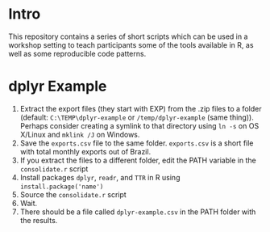 # Intro
This repository contains a series of short scripts which can be used in a
workshop setting to teach participants some of the tools available in R, as
well as some reproducible code
patterns.

# dplyr Example
1. Extract the export files (they start with EXP) from the .zip files to a
folder (default: `C:\TEMP\dplyr-example` or `/temp/dplyr-example`
(same thing)). Perhaps consider creating a symlink to that directory using
`ln -s` on OS X/Linux and `mklink /J` on Windows.
2. Save the `exports.csv` file to the same folder. `exports.csv` is a short
file with total monthly exports out of Brazil.
3. If you extract the files to a different folder, edit the PATH variable in
the `consolidate.r` script
4. Install packages `dplyr`, `readr`, and `TTR` in R using
`install.package('name')`
5. Source the `consolidate.r` script
6. Wait.
7. There should be a file called `dplyr-example.csv` in the PATH folder with the
results.

